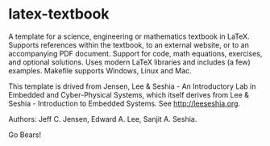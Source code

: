 # latex-textbook
A template for a science, engineering or mathematics textbook in LaTeX. Supports references within the textbook, to an external website, or to an accompanying PDF document. Support for code, math equations, exercises, and optional solutions. Uses modern LaTeX libraries and includes (a few) examples. Makefile supports Windows, Linux and Mac.

This template is drived from Jensen, Lee & Seshia - An Introductory Lab in Embedded and Cyber-Physical Systems, which itself derives from Lee & Seshia - Introduction to Embedded Systems. See http://leeseshia.org.

Authors: Jeff C. Jensen, Edward A. Lee, Sanjit A. Seshia.

Go Bears!
